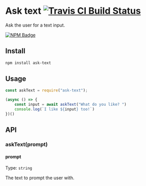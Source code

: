 # Ask text [![Travis CI Build Status](https://img.shields.io/travis/com/Richienb/ask-text/master.svg?style=for-the-badge)](https://travis-ci.com/Richienb/ask-text)

Ask the user for a text input.

[![NPM Badge](https://nodei.co/npm/ask-text.png)](https://npmjs.com/package/ask-text)

## Install

```sh
npm install ask-text
```

## Usage

```js
const askText = require("ask-text");

(async () => {
	const input = await askText("What do you like? ")
	console.log(`I like ${input} too!`)
})()
```

## API

### askText(prompt)

#### prompt

Type: `string`

The text to prompt the user with.
